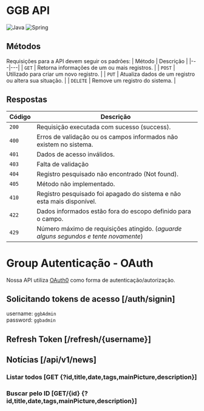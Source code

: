 # GGB API 
![Java](https://img.shields.io/badge/java-%23ED8B00.svg?style=for-the-badge&logo=openjdk&logoColor=white)
![Spring](https://img.shields.io/badge/spring-%236DB33F.svg?style=for-the-badge&logo=spring&logoColor=white)


## Métodos
Requisições para a API devem seguir os padrões:
| Método | Descrição |
|---|---|
| `GET` | Retorna informações de um ou mais registros. |
| `POST` | Utilizado para criar um novo registro. |
| `PUT` | Atualiza dados de um registro ou altera sua situação. |
| `DELETE` | Remove um registro do sistema. |

## Respostas

| Código | Descrição |
|---|---|
| `200` | Requisição executada com sucesso (success).|
| `400` | Erros de validação ou os campos informados não existem no sistema.|
| `401` | Dados de acesso inválidos.|
| `403` | Falta de validação|
| `404` | Registro pesquisado não encontrado (Not found).|
| `405` | Método não implementado.|
| `410` | Registro pesquisado foi apagado do sistema e não esta mais disponível.|
| `422` | Dados informados estão fora do escopo definido para o campo.|
| `429` | Número máximo de requisições atingido. (*aguarde alguns segundos e tente novamente*)|

# Group Autenticação - OAuth

Nossa API utiliza [OAuth0](https://auth0.com/pt) como forma de autenticação/autorização.

## Solicitando tokens de acesso [/auth/signin]
username:  `ggbAdmin`  
password:  `ggbadmin` 

## Refresh Token [/refresh/{username}]

## Notícias [/api/v1/news]
### Listar todos [GET {?id,title,date,tags,mainPicture,description}]
### Buscar pelo ID [GET/{id} {?id,title,date,tags,mainPicture,description}]
